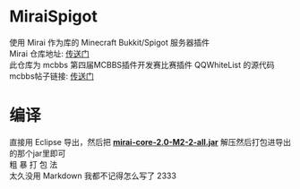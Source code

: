 # MiraiSpigot
使用 Mirai 作为库的 Minecraft Bukkit/Spigot 服务器插件  
Mirai 仓库地址: [传送门](https://github.com/mamoe/mirai)  
此仓库为 mcbbs 第四届MCBBS插件开发赛比赛插件 QQWhiteList 的源代码  
mcbbs帖子链接: [传送门](https://www.mcbbs.net/forum.php?mod=viewthread&tid=1160616)
# 编译
直接用 Eclipse 导出，然后把 **[mirai-core-2.0-M2-2-all.jar](https://dl.bintray.com/him188moe/mirai/net/mamoe/mirai-core/2.0-M2-2/:mirai-core-2.0-M2-2-all.jar)** 解压然后打包进导出的那个jar里即可  
粗 暴 打 包 法  
太久没用 Markdown 我都不记得怎么写了 2333

